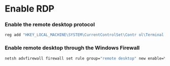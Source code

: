 # Enable RDP

### Enable the remote desktop protocol

```bash
reg add "HKEY_LOCAL_MACHINE\SYSTEM\CurrentControlSet\Contr ol\Terminal Server" /v fDenyTSConnections /t REG_DWORD /d 0 /f
```

### Enable remote desktop through the Windows Firewall

```bash
netsh advfirewall firewall set rule group="remote desktop" new enable=Yes
```
